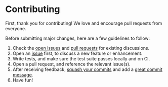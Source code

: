 # Contributing

First, thank you for contributing! We love and encourage pull requests from everyone.

Before submitting major changes, here are a few guidelines to follow:

1. Check the [open issues][issues] and [pull requests][prs] for existing discussions.
1. Open an [issue][issues] first, to discuss a new feature or enhancement.
1. Write tests, and make sure the test suite passes locally and on CI.
1. Open a pull request, and reference the relevant issue(s).
1. After receiving feedback, [squash your commits][squash] and add a [great commit message][message].
1. Have fun!

[issues]: https://github.com/inturn/kit/issues
[prs]: https://github.com/inturn/kit/pulls
[squash]: http://gitready.com/advanced/2009/02/10/squashing-commits-with-rebase.html
[message]: http://tbaggery.com/2008/04/19/a-note-about-git-commit-messages.html

